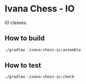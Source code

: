 # Ivana Chess - IO

IO classes.

## How to build

```bash
./gradlew :ivana-chess-io:assemble
```

## How to test

```bash
./gradlew :ivana-chess-io:check
```
